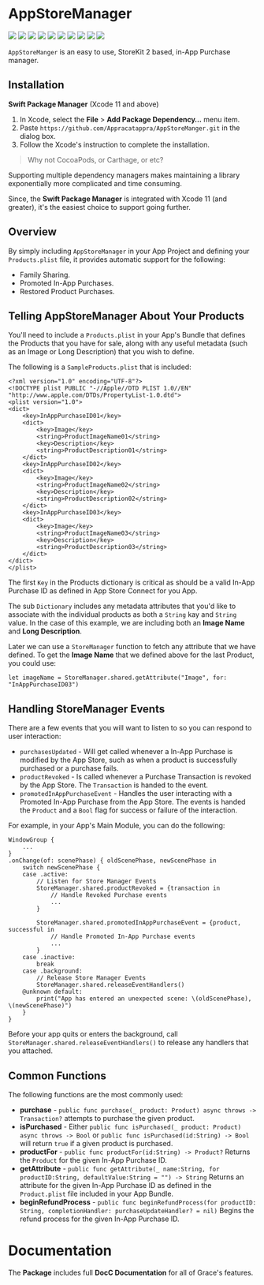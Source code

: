 # AppStoreManager

![](https://img.shields.io/badge/license-MIT-green) ![](https://img.shields.io/badge/maintained%3F-Yes-green) ![](https://img.shields.io/badge/swift-5.4-green) ![](https://img.shields.io/badge/iOS-17.0-red) ![](https://img.shields.io/badge/macOS-14.0-red) ![](https://img.shields.io/badge/tvOS-17.0-red) ![](https://img.shields.io/badge/watchOS-10.0-red) ![](https://img.shields.io/badge/dependency-LogManager-orange) ![](https://img.shields.io/badge/dependency-SimpleSerializer-orange) ![](https://img.shields.io/badge/dependency-SwiftletUtilities-orange)

`AppStoreManger` is an easy to use, StoreKit 2 based, in-App Purchase manager.

## Installation

**Swift Package Manager** (Xcode 11 and above)

1. In Xcode, select the **File** > **Add Package Dependency…** menu item.
2. Paste `https://github.com/Appracatappra/AppStoreManger.git` in the dialog box.
3. Follow the Xcode's instruction to complete the installation.

> Why not CocoaPods, or Carthage, or etc?

Supporting multiple dependency managers makes maintaining a library exponentially more complicated and time consuming.

Since, the **Swift Package Manager** is integrated with Xcode 11 (and greater), it's the easiest choice to support going further.

## Overview

By simply including `AppStoreManager` in your App Project and defining your `Products.plist` file, it provides automatic support for the following:

* Family Sharing.
* Promoted In-App Purchases.
* Restored Product Purchases.

## Telling AppStoreManager About Your Products

You'll need to include a `Products.plist` in your App's Bundle that defines the Products that you have for sale, along with any useful metadata (such as an Image or Long Description) that you wish to define.

The following is a `SampleProducts.plist` that is included:

```
<?xml version="1.0" encoding="UTF-8"?>
<!DOCTYPE plist PUBLIC "-//Apple//DTD PLIST 1.0//EN" "http://www.apple.com/DTDs/PropertyList-1.0.dtd">
<plist version="1.0">
<dict>
	<key>InAppPurchaseID01</key>
	<dict>
		<key>Image</key>
		<string>ProductImageName01</string>
		<key>Description</key>
		<string>ProductDescription01</string>
	</dict>
	<key>InAppPurchaseID02</key>
	<dict>
		<key>Image</key>
		<string>ProductImageName02</string>
		<key>Description</key>
		<string>ProductDescription02</string>
	</dict>
	<key>InAppPurchaseID03</key>
	<dict>
		<key>Image</key>
		<string>ProductImageName03</string>
		<key>Description</key>
		<string>ProductDescription03</string>
	</dict>
</dict>
</plist>
``` 

The first `Key` in the Products dictionary is critical as should be a valid In-App Purchase ID as defined in App Store Connect for you App.

The sub `Dictionary` includes any metadata attributes that you'd like to associate with the individual products as both a `String` kay and `String` value. In the case of this example, we are including both an **Image Name** and **Long Description**. 

Later we can use a `StoreManager` function to fetch any attribute that we have defined. To get the **Image Name** that we defined above for the last Product, you could use:

```
let imageName = StoreManager.shared.getAttribute("Image", for: "InAppPurchaseID03")
```

## Handling StoreManager Events

There are a few events that you will want to listen to so you can respond to user interaction:

* `purchasesUpdated` - Will get called whenever a In-App Purchase is modified by the App Store, such as when a product is successfully purchased or a purchase fails.
* `productRevoked` - Is called whenever a Purchase Transaction is revoked by the App Store. The `Transaction` is handed to the event.
* `promotedInAppPurchaseEvent` - Handles the user interacting with a Promoted In-App Purchase from the App Store. The events is handed the `Product` and a `Bool` flag for success or failure of the interaction.


For example, in your App's Main Module, you can do the following:

```
WindowGroup {
	...
}
.onChange(of: scenePhase) { oldScenePhase, newScenePhase in
    switch newScenePhase {
    case .active:
        // Listen for Store Manager Events
        StoreManager.shared.productRevoked = {transaction in
            // Handle Revoked Purchase events
            ...
        }
        
        StoreManager.shared.promotedInAppPurchaseEvent = {product, successful in
            // Handle Promoted In-App Purchase events
            ...
        }
    case .inactive:
        break
    case .background:
        // Release Store Manager Events
        StoreManager.shared.releaseEventHandlers()
    @unknown default:
        print("App has entered an unexpected scene: \(oldScenePhase), \(newScenePhase)")
    }
}
```

Before your app quits or enters the background, call `StoreManager.shared.releaseEventHandlers()` to release any handlers that you attached.

## Common Functions

The following functions are the most commonly used:

* **purchase** - `public func purchase(_ product: Product) async throws -> Transaction?` attempts to purchase the given product.
* **isPurchased** - Either `public func isPurchased(_ product: Product) async throws -> Bool` or `public func isPurchased(id:String) -> Bool` will return `true` if a given product is purchased.
* **productFor** - `public func productFor(id:String) -> Product?` Returns the `Product` for the given In-App Purchase ID.
* **getAttribute** - `public func getAttribute(_ name:String, for productID:String, defaultValue:String = "") -> String` Returns an attribute for the given In-App Purchase ID as defined in the `Product.plist` file included in your App Bundle.
* **beginRefundProcess** - `public func beginRefundProcess(for productID: String, completionHandler: purchaseUpdateHandler? = nil)` Begins the refund process for the given In-App Purchase ID.

# Documentation

The **Package** includes full **DocC Documentation** for all of Grace's features.
